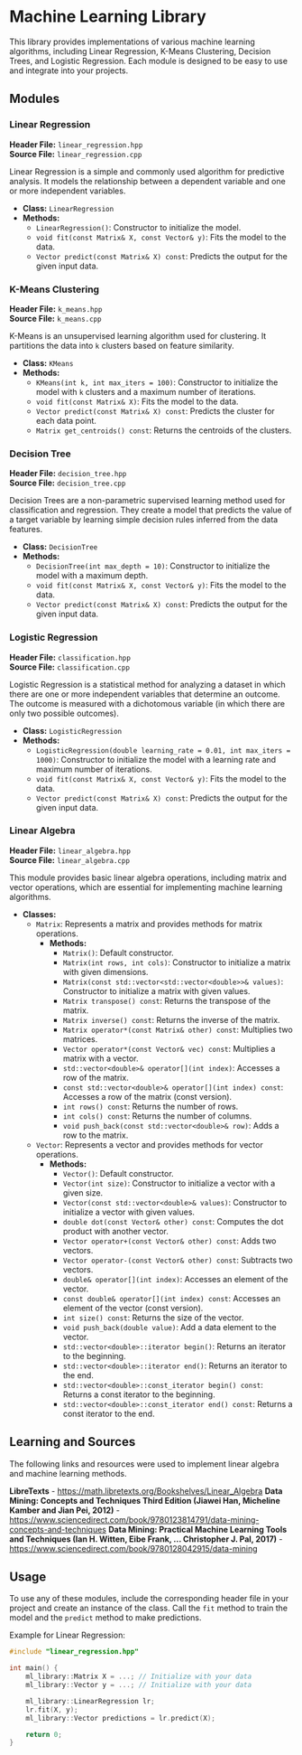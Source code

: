 # Machine Learning Library

This library provides implementations of various machine learning algorithms, including Linear Regression, K-Means Clustering, Decision Trees, and Logistic Regression. Each module is designed to be easy to use and integrate into your projects.

## Modules

### Linear Regression

**Header File:** `linear_regression.hpp`  
**Source File:** `linear_regression.cpp`

Linear Regression is a simple and commonly used algorithm for predictive analysis. It models the relationship between a dependent variable and one or more independent variables.

- **Class:** `LinearRegression`
- **Methods:**
  - `LinearRegression()`: Constructor to initialize the model.
  - `void fit(const Matrix& X, const Vector& y)`: Fits the model to the data.
  - `Vector predict(const Matrix& X) const`: Predicts the output for the given input data.

### K-Means Clustering

**Header File:** `k_means.hpp`  
**Source File:** `k_means.cpp`

K-Means is an unsupervised learning algorithm used for clustering. It partitions the data into `k` clusters based on feature similarity.

- **Class:** `KMeans`
- **Methods:**
  - `KMeans(int k, int max_iters = 100)`: Constructor to initialize the model with `k` clusters and a maximum number of iterations.
  - `void fit(const Matrix& X)`: Fits the model to the data.
  - `Vector predict(const Matrix& X) const`: Predicts the cluster for each data point.
  - `Matrix get_centroids() const`: Returns the centroids of the clusters.

### Decision Tree

**Header File:** `decision_tree.hpp`  
**Source File:** `decision_tree.cpp`

Decision Trees are a non-parametric supervised learning method used for classification and regression. They create a model that predicts the value of a target variable by learning simple decision rules inferred from the data features.

- **Class:** `DecisionTree`
- **Methods:**
  - `DecisionTree(int max_depth = 10)`: Constructor to initialize the model with a maximum depth.
  - `void fit(const Matrix& X, const Vector& y)`: Fits the model to the data.
  - `Vector predict(const Matrix& X) const`: Predicts the output for the given input data.

### Logistic Regression

**Header File:** `classification.hpp`  
**Source File:** `classification.cpp`

Logistic Regression is a statistical method for analyzing a dataset in which there are one or more independent variables that determine an outcome. The outcome is measured with a dichotomous variable (in which there are only two possible outcomes).

- **Class:** `LogisticRegression`
- **Methods:**
  - `LogisticRegression(double learning_rate = 0.01, int max_iters = 1000)`: Constructor to initialize the model with a learning rate and maximum number of iterations.
  - `void fit(const Matrix& X, const Vector& y)`: Fits the model to the data.
  - `Vector predict(const Matrix& X) const`: Predicts the output for the given input data.

### Linear Algebra

**Header File:** `linear_algebra.hpp`  
**Source File:** `linear_algebra.cpp`

This module provides basic linear algebra operations, including matrix and vector operations, which are essential for implementing machine learning algorithms.

- **Classes:**
  - `Matrix`: Represents a matrix and provides methods for matrix operations.
    - **Methods:**
      - `Matrix()`: Default constructor.
      - `Matrix(int rows, int cols)`: Constructor to initialize a matrix with given dimensions.
      - `Matrix(const std::vector<std::vector<double>>& values)`: Constructor to initialize a matrix with given values.
      - `Matrix transpose() const`: Returns the transpose of the matrix.
      - `Matrix inverse() const`: Returns the inverse of the matrix.
      - `Matrix operator*(const Matrix& other) const`: Multiplies two matrices.
      - `Vector operator*(const Vector& vec) const`: Multiplies a matrix with a vector.
      - `std::vector<double>& operator[](int index)`: Accesses a row of the matrix.
      - `const std::vector<double>& operator[](int index) const`: Accesses a row of the matrix (const version).
      - `int rows() const`: Returns the number of rows.
      - `int cols() const`: Returns the number of columns.
      - `void push_back(const std::vector<double>& row)`: Adds a row to the matrix.
  - `Vector`: Represents a vector and provides methods for vector operations.
    - **Methods:**
      - `Vector()`: Default constructor.
      - `Vector(int size)`: Constructor to initialize a vector with a given size.
      - `Vector(const std::vector<double>& values)`: Constructor to initialize a vector with given values.
      - `double dot(const Vector& other) const`: Computes the dot product with another vector.
      - `Vector operator+(const Vector& other) const`: Adds two vectors.
      - `Vector operator-(const Vector& other) const`: Subtracts two vectors.
      - `double& operator[](int index)`: Accesses an element of the vector.
      - `const double& operator[](int index) const`: Accesses an element of the vector (const version).
      - `int size() const`: Returns the size of the vector.
      - `void push_back(double value)`: Add a data element to the vector.
      - `std::vector<double>::iterator begin()`: Returns an iterator to the beginning.
      - `std::vector<double>::iterator end()`: Returns an iterator to the end.
      - `std::vector<double>::const_iterator begin() const`: Returns a const iterator to the beginning.
      - `std::vector<double>::const_iterator end() const`: Returns a const iterator to the end.

## Learning and Sources

The following links and resources were used to implement linear algebra and machine learning methods.

**LibreTexts** - https://math.libretexts.org/Bookshelves/Linear_Algebra
**Data Mining: Concepts and Techniques Third Edition (Jiawei Han, Micheline Kamber and Jian Pei, 2012)** - https://www.sciencedirect.com/book/9780123814791/data-mining-concepts-and-techniques
**Data Mining: Practical Machine Learning Tools and Techniques (Ian H. Witten, Eibe Frank, ... Christopher J. Pal, 2017)** - https://www.sciencedirect.com/book/9780128042915/data-mining

## Usage

To use any of these modules, include the corresponding header file in your project and create an instance of the class. Call the `fit` method to train the model and the `predict` method to make predictions.

Example for Linear Regression:

```cpp
#include "linear_regression.hpp"

int main() {
    ml_library::Matrix X = ...; // Initialize with your data
    ml_library::Vector y = ...; // Initialize with your data

    ml_library::LinearRegression lr;
    lr.fit(X, y);
    ml_library::Vector predictions = lr.predict(X);

    return 0;
}